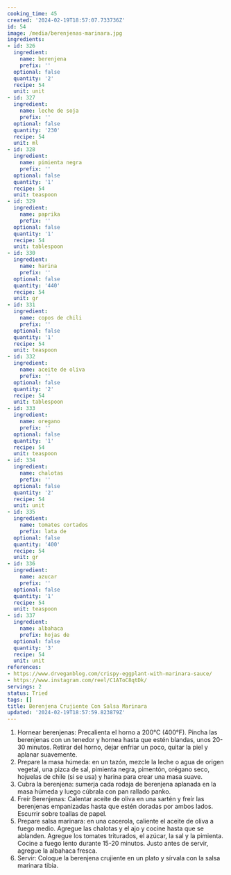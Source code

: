 ```yaml
---
cooking_time: 45
created: '2024-02-19T18:57:07.733736Z'
id: 54
image: /media/berenjenas-marinara.jpg
ingredients:
- id: 326
  ingredient:
    name: berenjena
    prefix: ''
  optional: false
  quantity: '2'
  recipe: 54
  unit: unit
- id: 327
  ingredient:
    name: leche de soja
    prefix: ''
  optional: false
  quantity: '230'
  recipe: 54
  unit: ml
- id: 328
  ingredient:
    name: pimienta negra
    prefix: ''
  optional: false
  quantity: '1'
  recipe: 54
  unit: teaspoon
- id: 329
  ingredient:
    name: paprika
    prefix: ''
  optional: false
  quantity: '1'
  recipe: 54
  unit: tablespoon
- id: 330
  ingredient:
    name: harina
    prefix: ''
  optional: false
  quantity: '440'
  recipe: 54
  unit: gr
- id: 331
  ingredient:
    name: copos de chili
    prefix: ''
  optional: false
  quantity: '1'
  recipe: 54
  unit: teaspoon
- id: 332
  ingredient:
    name: aceite de oliva
    prefix: ''
  optional: false
  quantity: '2'
  recipe: 54
  unit: tablespoon
- id: 333
  ingredient:
    name: oregano
    prefix: ''
  optional: false
  quantity: '1'
  recipe: 54
  unit: teaspoon
- id: 334
  ingredient:
    name: chalotas
    prefix: ''
  optional: false
  quantity: '2'
  recipe: 54
  unit: unit
- id: 335
  ingredient:
    name: tomates cortados
    prefix: lata de
  optional: false
  quantity: '400'
  recipe: 54
  unit: gr
- id: 336
  ingredient:
    name: azucar
    prefix: ''
  optional: false
  quantity: '1'
  recipe: 54
  unit: teaspoon
- id: 337
  ingredient:
    name: albahaca
    prefix: hojas de
  optional: false
  quantity: '3'
  recipe: 54
  unit: unit
references:
- https://www.drveganblog.com/crispy-eggplant-with-marinara-sauce/
- https://www.instagram.com/reel/C1AToC8qtDk/
servings: 2
status: Tried
tags: []
title: Berenjena Crujiente Con Salsa Marinara
updated: '2024-02-19T18:57:59.823879Z'
---
```


1. Hornear berenjenas: Precalienta el horno a 200°C (400°F). Pincha las berenjenas con un tenedor y hornea hasta que estén blandas, unos 20-30 minutos. Retirar del horno, dejar enfriar un poco, quitar la piel y aplanar suavemente.
2. Prepare la masa húmeda: en un tazón, mezcle la leche o agua de origen vegetal, una pizca de sal, pimienta negra, pimentón, orégano seco, hojuelas de chile (si se usa) y harina para crear una masa suave.
3. Cubra la berenjena: sumerja cada rodaja de berenjena aplanada en la masa húmeda y luego cúbrala con pan rallado panko.
4. Freír Berenjenas: Calentar aceite de oliva en una sartén y freír las berenjenas empanizadas hasta que estén doradas por ambos lados. Escurrir sobre toallas de papel.
5. Prepare salsa marinara: en una cacerola, caliente el aceite de oliva a fuego medio. Agregue las chalotas y el ajo y cocine hasta que se ablanden. Agregue los tomates triturados, el azúcar, la sal y la pimienta. Cocine a fuego lento durante 15-20 minutos. Justo antes de servir, agregue la albahaca fresca.
6. Servir: Coloque la berenjena crujiente en un plato y sírvala con la salsa marinara tibia.
